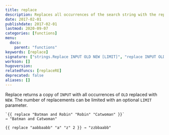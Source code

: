 ```yaml
---
title: replace
description: Replaces all occurrences of the search string with the replacement string.
date: 2017-02-01
publishdate: 2017-02-01
lastmod: 2020-09-07
categories: [functions]
menu:
  docs:
    parent: "functions"
keywords: [replace]
signature: ["strings.Replace INPUT OLD NEW [LIMIT]", "replace INPUT OLD NEW [LIMIT]"]
workson: []
hugoversion:
relatedfuncs: [replaceRE]
deprecated: false
aliases: []
---
```


Replace returns a copy of `INPUT` with all occurrences of `OLD` replaced with `NEW`.
The number of replacements can be limited with an optional `LIMIT` parameter.

```
`{{ replace "Batman and Robin" "Robin" "Catwoman" }}`
→ "Batman and Catwoman"

{{ replace "aabbaabb" "a" "z" 2 }} → "zzbbaabb"
```
